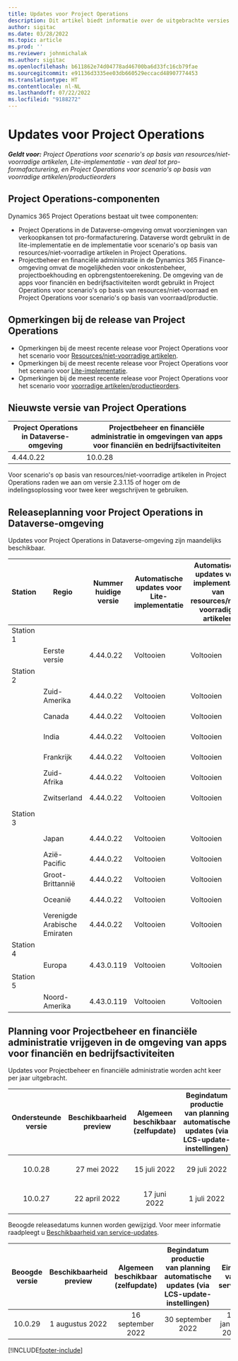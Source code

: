 ```yaml
---
title: Updates voor Project Operations
description: Dit artikel biedt informatie over de uitgebrachte versies van Dynamics 365 Project Operations.
author: sigitac
ms.date: 03/28/2022
ms.topic: article
ms.prod: ''
ms.reviewer: johnmichalak
ms.author: sigitac
ms.openlocfilehash: b611862e74d04778ad46700ba6d33fc16cb79fae
ms.sourcegitcommit: e91136d3335ee03db660529eccacd48907774453
ms.translationtype: HT
ms.contentlocale: nl-NL
ms.lasthandoff: 07/22/2022
ms.locfileid: "9188272"
---
```

# <a name="project-operations-updates"></a>Updates voor Project Operations

_**Geldt voor:** Project Operations voor scenario's op basis van resources/niet-voorradige artikelen, Lite-implementatie - van deal tot pro-formafacturering, en Project Operations voor scenario's op basis van voorradige artikelen/productieorders_



## <a name="project-operations-components"></a>Project Operations-componenten

Dynamics 365 Project Operations bestaat uit twee componenten:

- Project Operations in de Dataverse-omgeving omvat voorzieningen van verkoopkansen tot pro-formafacturering. Dataverse wordt gebruikt in de lite-implementatie en de implementatie voor scenario's op basis van resources/niet-voorradige artikelen in Project Operations.
- Projectbeheer en financiële administratie in de Dynamics 365 Finance-omgeving omvat de mogelijkheden voor onkostenbeheer, projectboekhouding en opbrengstentoerekening. De omgeving van de apps voor financiën en bedrijfsactiviteiten wordt gebruikt in Project Operations voor scenario's op basis van resources/niet-voorraad en Project Operations voor scenario's op basis van voorraad/productie.

## <a name="project-operations-release-notes"></a>Opmerkingen bij de release van Project Operations
- Opmerkingen bij de meest recente release voor Project Operations voor het scenario voor [Resources/niet-voorradige artikelen](whats-new-july-2022-resource-based.md).
- Opmerkingen bij de meest recente release voor Project Operations voor het scenario voor [Lite-implementatie](../pro/whats-new/whats-new-july-2022-lite.md).
- Opmerkingen bij de meest recente release voor Project Operations voor het scenario voor [voorradige artikelen/productieorders](../prod-pma/whats-new/whats-new-jul-2022-stocked.md).

## <a name="project-operations-latest-version"></a>Nieuwste versie van Project Operations

| Project Operations in Dataverse-omgeving | Projectbeheer en financiële administratie in omgevingen van apps voor financiën en bedrijfsactiviteiten | 
| --- | --- |
| 4.44.0.22 | 10.0.28 |

Voor scenario's op basis van resources/niet-voorradige artikelen in Project Operations raden we aan om versie 2.3.1.15 of hoger om de indelingsoplossing voor twee keer wegschrijven te gebruiken.

## <a name="release-schedule-for-project-operations-on-dataverse-environment"></a>Releaseplanning voor Project Operations in Dataverse-omgeving

Updates voor Project Operations in Dataverse-omgeving zijn maandelijks beschikbaar. 

| Station | Regio | Nummer huidige versie | Automatische updates voor Lite-implementatie | Automatische updates voor implementatie van resources/niet-voorradige artikelen | Nummer volgende versie | Volgende versie algemeen beschikbaar |
|-----------|-----------------------|-----------------|--------------------|---------------------|---------------------|---------------------|
| Station 1 |   &nbsp;              |    &nbsp;       | &nbsp;             |      &nbsp;         |      &nbsp;         |      &nbsp;         |
|   &nbsp;  | Eerste versie         |  4.44.0.22      | Voltooien           | Voltooien            | N.t.b.                 | 05 augustus 2022       |
| Station 2 |   &nbsp;              |    &nbsp;       | &nbsp;             |      &nbsp;         |      &nbsp;         |      &nbsp;         |
|   &nbsp;  | Zuid-Amerika         |  4.44.0.22      | Voltooien           | Voltooien            | N.t.b.                 | 06 augustus 2022       |
|   &nbsp;  | Canada                |  4.44.0.22      | Voltooien           | Voltooien            | N.t.b.                 | 06 augustus 2022       |
|   &nbsp;  | India                 |  4.44.0.22      | Voltooien           | Voltooien            | N.t.b.                 | 06 augustus 2022       |
|   &nbsp;  | Frankrijk                |  4.44.0.22      | Voltooien           | Voltooien            | N.t.b.                 | 06 augustus 2022       |
|   &nbsp;  | Zuid-Afrika          |  4.44.0.22      | Voltooien           | Voltooien            | N.t.b.                 | 06 augustus 2022       |
|   &nbsp;  | Zwitserland           |  4.44.0.22      | Voltooien           | Voltooien            | N.t.b.                 | 06 augustus 2022       |
| Station 3 |      &nbsp;           |     &nbsp;      |     &nbsp;         |      &nbsp;         |      &nbsp;         |      &nbsp;         |
|   &nbsp;  | Japan                 |  4.44.0.22      | Voltooien      | Voltooien       | N.t.b.                 | 12 augustus 2022       |
|   &nbsp;  | Azië-Pacific          |  4.44.0.22      | Voltooien      | Voltooien       | N.t.b.                 | 12 augustus 2022       |
|   &nbsp;  | Groot-Brittannië         |  4.44.0.22      | Voltooien      | Voltooien       | N.t.b.                 | 12 augustus 2022       |
|   &nbsp;  | Oceanië               |  4.44.0.22      | Voltooien      | Voltooien       | N.t.b.                 | 12 augustus 2022       |
|   &nbsp;  | Verenigde Arabische Emiraten  |  4.44.0.22      | Voltooien      | Voltooien       | N.t.b.                 | 12 augustus 2022       |
| Station 4 |     &nbsp;            |     &nbsp;      |     &nbsp;         |      &nbsp;         |      &nbsp;         |      &nbsp;         |
|   &nbsp;  | Europa                |  4.43.0.119      | Voltooien           | Voltooien            | 4.44.0.22           | 29 juli 2022       |
| Station 5 |     &nbsp;            |     &nbsp;      |     &nbsp;         |      &nbsp;         |      &nbsp;         |      &nbsp;         |
|   &nbsp;  | Noord-Amerika         |  4.43.0.119      | Voltooien           | Voltooien            | 4.44.0.22           | 05 augustus 2022       |

## <a name="release-schedule-for-project-management-and-accounting-in-the-finance-and-operations-apps-environment"></a>Planning voor Projectbeheer en financiële administratie vrijgeven in de omgeving van apps voor financiën en bedrijfsactiviteiten

Updates voor Projectbeheer en financiële administratie worden acht keer per jaar uitgebracht.

|Ondersteunde versie| Beschikbaarheid preview | Algemeen beschikbaar (zelfupdate) | Begindatum productie van planning automatische updates (via LCS-update-instellingen) |   Einde van service   |
|:---------------:|:---------------------------:|:---------------------------------:|:--------------------------------------------------------------------:|:------------------:|
|     10.0.28     |      27 mei 2022           |        15 juli 2022              |                          29 juli 2022                               | 21 oktober 2022   |
|     10.0.27     |      22 april 2022         |        17 juni 2022              |                          1 juli 2022                                | 16 september 2022 |

Beoogde releasedatums kunnen worden gewijzigd. Voor meer informatie raadpleegt u [Beschikbaarheid van service-updates](/dynamics365/fin-ops-core/fin-ops/get-started/public-preview-releases?toc=%2fdynamics365%2ffinance%2ftoc.json).

|Beoogde versie | Beschikbaarheid preview | Algemeen beschikbaar (zelfupdate) | Begindatum productie van planning automatische updates (via LCS-update-instellingen) |   Einde van service   |
|:---------------:|:---------------------------:|:---------------------------------:|:--------------------------------------------------------------------:|:------------------:|
|     10.0.29     |      1 augustus 2022         |       16 september 2022          |                        30 september 2022                            | 13 januari 2023   |

[!INCLUDE[footer-include](../includes/footer-banner.md)]
